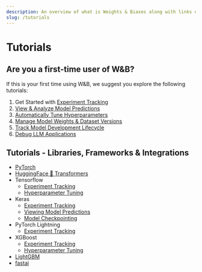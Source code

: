```yaml
---
description: An overview of what is Weights & Biases along with links on how to get started if you are a first time user.
slug: /tutorials
---
```


# Tutorials

## Are you a first-time user of W&B?
If this is your first time using W&B, we suggest you explore the following tutorials:

1. Get Started with [Experiment Tracking](Intro_to_Weights_&_Biases.md)
2. [View & Analyze Model Predictions](W&B_Tables_Quickstart.md)
3. [Automatically Tune Hyperparameters](Organizing_Hyperparameter_Sweeps_in_PyTorch_with_W&B.md)
4. [Manage Model Weights & Dataset Versions](Pipeline_Versioning_with_W&B_Artifacts.md)
5. [Track Model Development Lifecycle](Model_Registry_E2E.md)
6. [Debug LLM Applications](W&B_Prompts_Quickstart.md)

## Tutorials - Libraries, Frameworks & Integrations

- [PyTorch](Simple_PyTorch_Integration.md)
- [HuggingFace 🤗 Transformers](Huggingface_wandb.md)
- Tensorflow
    - [Experiment Tracking](Simple_TensorFlow_Integration.md)
    - [Hyperparameter Tuning](Hyperparameter_Optimization_in_TensorFlow_using_W&B_Sweeps.md)
- Keras
    - [Experiment Tracking](Use_WandbMetricLogger_in_your_Keras_workflow.md)
    - [Viewing Model Predictions](Use_WandbEvalCallback_in_your_Keras_workflow.md)
    - [Model Checkpointing](Use_WandbModelCheckpoint_in_your_Keras_workflow.md)
- PyTorch Lightning
    - [Experiment Tracking](docs/guides/tutorials/Image_Classification_using_PyTorch_Lightning.md)
- XGBoost
    - [Experiment Tracking](Credit_Scorecards_with_XGBoost_and_W&B.md)
    - [Hyperparameter Tuning](Using_W&B_Sweeps_with_XGBoost.md)
- [LightGBM](Simple_LightGBM_Integration.md)
- [fastai](Weights_&_Biases_with_fastai.md)                  
